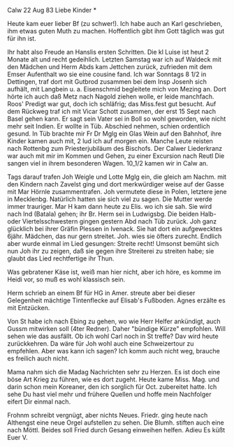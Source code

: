  Calw 22 Aug 83
Liebe Kinder <Marie>*

Heute kam euer lieber Bf (zu schwer!). Ich habe auch an Karl geschrieben, ihm etwas guten Muth zu machen. Hoffentlich gibt ihm Gott täglich was gut für ihn ist.

Ihr habt also Freude an Hanslis ersten Schritten. Die kl Luise ist heut 2 Monate alt und recht gedeihlich. Letzten Samstag war ich auf Waldeck mit den Mädchen und Herm Abds kam Jettchen zurück, zufrieden mit dem Emser Aufenthalt wo sie eine cousine fand. Ich war Sonntags 8 1/2 in Dettingen, traf dort mit Gutbrod zusammen bei dem Insp Josenh sich aufhält, mit Langbein u. a. Eisenschmid begleitete mich von Mezing an. Dort hörte ich auch daß Metz nach Nagold ziehen wolle, er leide manchfach. Roos' Predigt war gut, doch ich schläfrig; das Miss.fest gut besucht. Auf dem Rückweg traf ich mit Vicar Schott zusammen, der erst 15 Sept nach Basel gehen kann. Er sagt sein Vater sei in Boll so wohl geworden, wie nicht mehr seit Indien. Er wollte in Tüb. Abschied nehmen, schien ordentlich gesund. In Tüb brachte mir Fr Dr Mglg ein Glas Wein auf den Bahnhof, ihre Kinder kamen auch mit, 2 lud ich auf morgen ein. Manche Leute reisten nach Rottenbg zum Priesterjubiläum des Bischofs. Der Calwer Liederkranz war auch mit mir im Kommen und Gehen, zu einer Excursion nach Reutl Die sangen viel in ihrem besonderen Wagen. 10_1/2 kamen wir in Calw an.

Tags darauf trafen Joh Weigle und Lotte Mglg ein, die gleich am Nachm. mit den Kindern nach Zavelst ging und dort merkwürdiger weise auf der Gasse mit Mar Hörnle zusammentrafen. Joh vermutete diese in Polen, letztere jene in Mecklenbg. Natürlich hatten sie sich viel zu sagen. Die Mutter werde immer trauriger. Mar H kam dann heute zu Elis. wo ich sie sah. Sie wird nach Ind (Batala) gehen; ihr Br. Herm sei in Ludwigsbg. Die beiden Halb- oder Viertelsschwestern gingen gestern Abd nach Tüb zurück. Joh ganz glücklich bei ihrer Gräfin Plessen in Ivenack. Sie hat dort ein aufgewecktes 6jähr. Mädchen, das nur gern streitet. Joh. wies sie öfters zurecht. Endlich aber wurde einmal im Lied gesungen: Streite recht! Umsonst bemüht sich nun Joh ihr zu zeigen, daß sie gegen ihre Streiterei zu streiten habe; sie glaubt das Lied rechtfertige ihr Thun.

Was gebratener Käse ist, weiß man hier nicht, aber ich höre, es komme im Heidi vor, so muß es wohl klassisch sein.

Herm schrieb an einem Bf für HG in Amer. streute aber bei dieser Gelegenheit mächtige Tintenflecke auf Elisab's Fußboden. Agnes erzälte es mit Entzücken.

Von St habe ich nach Ebing zu gehen, wo wie Herr Helfer ankündigt, auch Gussm mitwirken soll (4ter Redner). Daher "bündige Kürze" empfohlen. Will sehen wie das ausfällt. Ob ich wohl Carl noch in St treffe? Dav wird heute zurückkehren. Da wäre für Joh wohl auch eine Schweizertour zu empfehlen. Aber was kann ich sagen? Ich komm auch nicht weg, brauche es freilich auch nicht.

Mama nahm sich die Madag Nachrichten sehr zu Herzen. Es ist doch eine böse Art Krieg zu führen, wie es dort zugeht. Heute kame Miss. Mag. und darin schon mein Koreaner, den ich sorglich für Oct. zubereitet hatte. Ich sehe Du hast viel mehr und frühere Quellen und hoffe mein Nachfolger eifert Dir einmal nach.

Frohnm schreibt vergnügt, aber nichts Neues. Friedr. ging heute nach Althengst eine neue Orgel aufstellen zu sehen. Die Blumh. stiften auch eine nach Möttl. Beides soll Fried durch Gesang einweihen helfen. Adieu Es küßt  Euer V.
